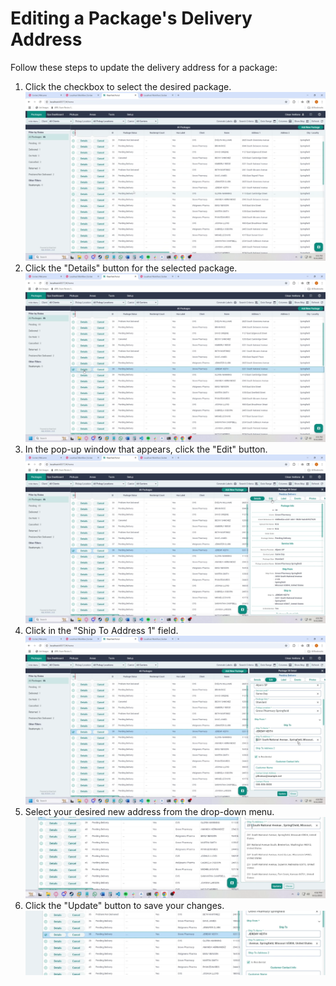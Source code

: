 # Editing a Package's Delivery Address

Follow these steps to update the delivery address for a package:

1.  Click the checkbox to select the desired package. ![0:04](./images/20250623_125914/step_1_at_4s.png)
2.  Click the "Details" button for the selected package. ![0:08](./images/20250623_125914/step_2_at_8s.png)
3.  In the pop-up window that appears, click the "Edit" button. ![0:13](./images/20250623_125914/step_4_at_13s.png)
4.  Click in the "Ship To Address 1" field. ![0:47](./images/20250623_125914/step_5_at_47s.png)
5.  Select your desired new address from the drop-down menu. ![0:58](./images/20250623_125914/step_6_at_58s.png)
6.  Click the "Update" button to save your changes. ![1:14](./images/20250623_125914/step_3_at_74s.png)
